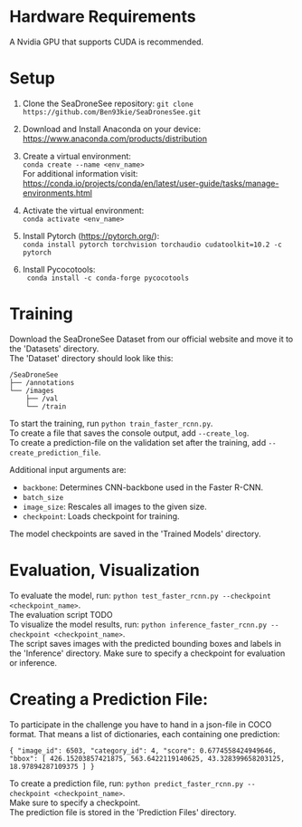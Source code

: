 # Hardware Requirements

A Nvidia GPU that supports CUDA is recommended. 

# Setup

1. Clone the SeaDroneSee repository:
    ```git clone https://github.com/Ben93kie/SeaDronesSee.git```

2. Download and Install Anaconda on your device: <br>
https://www.anaconda.com/products/distribution <br> 

3. Create a virtual environment: <br>
    ```conda create --name <env_name>``` <br>
    For additional information visit: <br>
    https://conda.io/projects/conda/en/latest/user-guide/tasks/manage-environments.html

4. Activate the virtual environment: <br>
    ```conda activate <env_name>``` <br>

5. Install Pytorch (https://pytorch.org/): <br>
    ```conda install pytorch torchvision torchaudio cudatoolkit=10.2 -c pytorch``` <br>

6. Install Pycocotools: <br>
    ``` conda install -c conda-forge pycocotools``` <br>

# Training 

Download the SeaDroneSee Dataset from our official website and move it to the 'Datasets' directory. <br>
The 'Dataset' directory should look like this: 
```
/SeaDroneSee
├── /annotations
└── /images
	├── /val
	└── /train
```

To start the training, run ```python train_faster_rcnn.py```. <br>
To create a file that saves the console output, add ```--create_log```. <br>
To create a prediction-file on the validation set after the training, add ```--create_prediction_file```. <br>

Additional input arguments are:
- ```backbone```: Determines CNN-backbone used in the Faster R-CNN.
- ```batch_size```
- ```image_size```: Rescales all images to the given size.
- ```checkpoint```: Loads checkpoint for training.

The model checkpoints are saved in the 'Trained Models' directory.
 
# Evaluation, Visualization

To evaluate the model, run: ```python test_faster_rcnn.py --checkpoint <checkpoint_name>```.  <br>
The evaluation script TODO <br>
To visualize the model results, run: ```python inference_faster_rcnn.py --checkpoint <checkpoint_name>```. <br>
The script saves images with the predicted bounding boxes and labels in the 'Inference' directory.
Make sure to specify a checkpoint for evaluation or inference. <br>

# Creating a Prediction File:

To participate in the challenge you have to hand in a json-file in COCO format. That means a list of dictionaries, each containing one prediction: <br>
```
{ "image_id": 6503, "category_id": 4, "score": 0.6774558424949646, 
"bbox": [ 426.15203857421875, 563.6422119140625, 43.328399658203125, 18.97894287109375 ] }
```
To create a prediction file, run: ```python predict_faster_rcnn.py --checkpoint <checkpoint_name>```. <br>
Make sure to specify a checkpoint. <br>
The prediction file is stored in the 'Prediction Files' directory. <br>